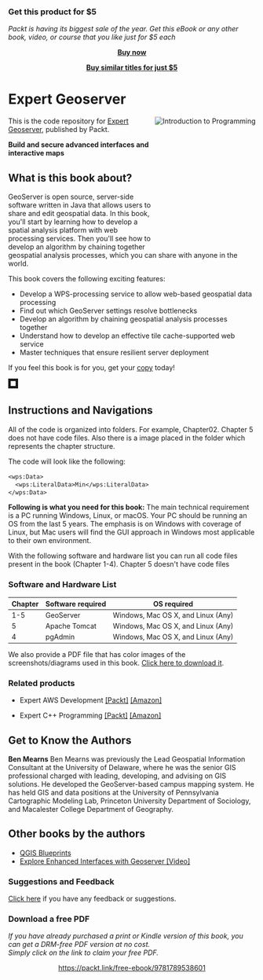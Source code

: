 
### Get this product for $5

<i>Packt is having its biggest sale of the year. Get this eBook or any other book, video, or course that you like just for $5 each</i>


<b><p align='center'>[Buy now](https://packt.link/9781789538601)</p></b>


<b><p align='center'>[Buy similar titles for just $5](https://subscription.packtpub.com/search)</p></b>


# Expert Geoserver

<a href="https://www.packtpub.com/application-development/expert-geoserver?utm_source=GitHub&utm_medium=repository&utm_campaign=9781789538601"><img src="https://d1ldz4te4covpm.cloudfront.net/sites/default/files/imagecache/ppv4_main_book_cover/B11657.png" alt="Introduction to Programming" height="256px" align="right"></a>

This is the code repository for [Expert Geoserver](https://www.packtpub.com/application-development/expert-geoserver?utm_source=GitHub&utm_medium=repository&utm_campaign=9781789538601), published by Packt.

**Build and secure advanced interfaces and interactive maps**

## What is this book about?
GeoServer is open source, server-side software written in Java that allows users to share and edit geospatial data. In this book, you'll start by learning how to develop a spatial analysis platform with web processing services. Then you'll see how to develop an algorithm by chaining together geospatial analysis processes, which you can share with anyone in the world.

This book covers the following exciting features: 
* Develop a WPS-processing service to allow web-based geospatial data processing
* Find out which GeoServer settings resolve bottlenecks
* Develop an algorithm by chaining geospatial analysis processes together
* Understand how to develop an effective tile cache-supported web service
* Master techniques that ensure resilient server deployment

If you feel this book is for you, get your [copy](https://www.amazon.com/dp/1789538602) today!

<a href="https://www.packtpub.com/?utm_source=github&utm_medium=banner&utm_campaign=GitHubBanner"><img src="https://raw.githubusercontent.com/PacktPublishing/GitHub/master/GitHub.png" 
alt="https://www.packtpub.com/" border="5" /></a>


## Instructions and Navigations
All of the code is organized into folders. For example, Chapter02. Chapter 5 does not have code files. Also there is a image placed in the folder which represents the chapter structure.

The code will look like the following:
```
<wps:Data>
  <wps:LiteralData>Min</wps:LiteralData>
</wps:Data>
```

**Following is what you need for this book:**
The main technical requirement is a PC running Windows, Linux, or macOS. Your PC should be running an OS from the last 5 years. The emphasis is on Windows with coverage of Linux, but Mac users will find the GUI approach in Windows most applicable to their own environment.

With the following software and hardware list you can run all code files present in the book (Chapter 1-4). Chapter 5 doesn't have code files

### Software and Hardware List

| Chapter     | Software required        | OS required                        |
| --------    | ------------------------ | -----------------------------------|
| 1-5         | GeoServer                | Windows, Mac OS X, and Linux (Any) |
| 5           | Apache Tomcat            | Windows, Mac OS X, and Linux (Any) |
| 4           | pgAdmin                  | Windows, Mac OS X, and Linux (Any) |


We also provide a PDF file that has color images of the screenshots/diagrams used in this book. [Click here to download it](https://www.packtpub.com/sites/default/files/downloads/ExpertGeoServer_ColorImages.pdf).

### Related products <Paste books from the Other books you may enjoy section>
* Expert AWS Development [[Packt]](https://www.packtpub.com/virtualization-and-cloud/expert-aws-development?utm_source=GitHub&utm_medium=repository&utm_campaign=9781788477581) [[Amazon]](https://www.amazon.com/dp/1788477588)

* Expert C++ Programming [[Packt]](https://www.packtpub.com/application-development/expert-c-programming?utm_source=GitHub&utm_medium=repository&utm_campaign=9781788831390) [[Amazon]](https://www.amazon.com/dp/178883139X)

## Get to Know the Authors
**Ben Mearns**
Ben Mearns was previously the Lead Geospatial Information Consultant at the University of Delaware, where he was the senior GIS professional charged with leading, developing, and advising on GIS solutions. He developed the GeoServer-based campus mapping system. He has held GIS and data positions at the University of Pennsylvania Cartographic Modeling Lab, Princeton University Department of Sociology, and Macalester College Department of Geography.

## Other books by the authors
* [QGIS Blueprints](https://www.packtpub.com/hardware-and-creative/qgis-blueprints?utm_source=GitHub&utm_medium=repository&utm_campaign=9781785289071)
* [Explore Enhanced Interfaces with Geoserver [Video]](https://www.packtpub.com/application-development/explore-enhanced-interfaces-geoserver-video?utm_source=GitHub&utm_medium=repository&utm_campaign=9781788397452)

### Suggestions and Feedback
[Click here](https://docs.google.com/forms/d/e/1FAIpQLSdy7dATC6QmEL81FIUuymZ0Wy9vH1jHkvpY57OiMeKGqib_Ow/viewform) if you have any feedback or suggestions.

### Download a free PDF

 <i>If you have already purchased a print or Kindle version of this book, you can get a DRM-free PDF version at no cost.<br>Simply click on the link to claim your free PDF.</i>
<p align="center"> <a href="https://packt.link/free-ebook/9781789538601">https://packt.link/free-ebook/9781789538601 </a> </p>